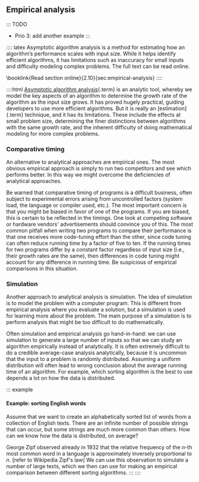 
## Empirical analysis

::: TODO
- Prio 3: add another example
:::

:::: latex
Asymptotic algorithm analysis is a method for estimating how an algorithm’s performance scales with input size.
While it helps identify efficient algorithms, it has limitations such as inaccuracy for small inputs and difficulty modeling complex problems.
The full text can be read online.

\booklink{Read section online}{2.10}{sec:empirical-analysis}
::::

::::html
[Asymptotic algorithm analysis](#algorithm-analysis){.term} is an analytic tool, whereby we model the key aspects of an
algorithm to determine the growth rate of the algorithm as the input
size grows. It has proved hugely practical, guiding developers to use
more efficient algorithms. But it is really an
[estimation]{.term} technique, and it has its
limitations. These include the effects at small problem size,
determining the finer distinctions between algorithms with the same
growth rate, and the inherent difficulty of doing mathematical modeling
for more complex problems.

### Comparative timing

An alternative to analytical approaches are empirical ones. The most
obvious empirical approach is simply to run two competitors and see
which performs better. In this way we might overcome the deficiencies of
analytical approaches.

Be warned that comparative timing of programs is a difficult business,
often subject to experimental errors arising from uncontrolled factors
(system load, the language or compiler used, etc.). The most important
concern is that you might be biased in favor of one of the programs. If
you are biased, this is certain to be reflected in the timings. One look
at competing software or hardware vendors' advertisements should
convince you of this. The most common pitfall when writing two programs
to compare their performance is that one receives more code-tuning
effort than the other, since code tuning can often reduce running time
by a factor of five to ten. If the running times for two programs differ
by a constant factor regardless of input size (i.e., their growth rates
are the same), then differences in code tuning might account for any
difference in running time. Be suspicious of empirical comparisons in
this situation.

### Simulation

Another approach to analytical analysis is simulation.
The idea of simulation is to model the problem with a computer program.
This is different from empirical analysis where you evaluate a solution,
but a simulation is used for learning more about the problem.
The main purpose of a simulation is to perform analysis that might be too difficult to do mathematically.

Often simulation and empirical analysis go hand-in-hand:
we can use simulation to generate a large number of inputs so that we can study an algorithm empirically instead of analytically.
It is often extremely difficult to do a credible average-case analysis analytically,
because it is uncommon that the input to a problem is randomly distributed.
Assuming a uniform distribution will often lead to wrong conclusion about the average running time of an algorithm.
For example, which sorting algorithm is the best to use depends a lot on how the data is distributed.

::: example
#### Example: sorting English words

Assume that we want to create an alphabetically sorted list of words from a collection of English texts.
There are an infinite number of possible strings that can occur, but some strings are much more common than others.
How can we know how the data is distributed, on average?

George Zipf observed already in 1932 that the relative frequency of the $n$-th most common word in a language is approximately inversely proportional to $n$. [refer to Wikipedia Zipf's law]
We can use this observation to simulate a number of large texts, which we then can use for making an empirical comparison between different sorting algorithms.
:::
::::

